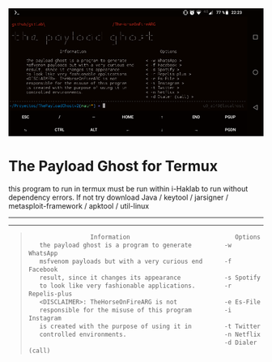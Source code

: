 <img src="termux.png">
<br>
<h1>The Payload Ghost for Termux</h1>
<p>this program to run in termux must be run within i-Haklab to run without dependency errors.
If not try download Java / keytool / jarsigner / metasploit-framework / apktool / util-linux</p>
<hr>

<hr>
 <blockquote class="blockquote">
              
<p class="mb-0">           
         
                     Information                             Options 
       the payload ghost is a program to generate         -w WhatsApp 
       msfvenom payloads but with a very curious end      -f Facebook 
       result, since it changes its appearance            -s Spotify 
       to look like very fashionable applications.        -r Repelis-plus 
       <DISCLAIMER>: TheHorseOnFireARG is not             -e Es-File 
       responsible for the misuse of this program         -i Instagram 
       is created with the purpose of using it in         -t Twitter 
       controlled environments.                           -n Netflix 
                                                          -d Dialer (call)
      
